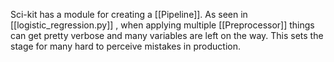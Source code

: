 Sci-kit has a module for creating a [[Pipeline]].
As seen in [[logistic_regression.py]] , when applying multiple [[Preprocessor]] things can get pretty verbose and many variables are left on the way. This sets the stage for many hard to perceive mistakes in production.

